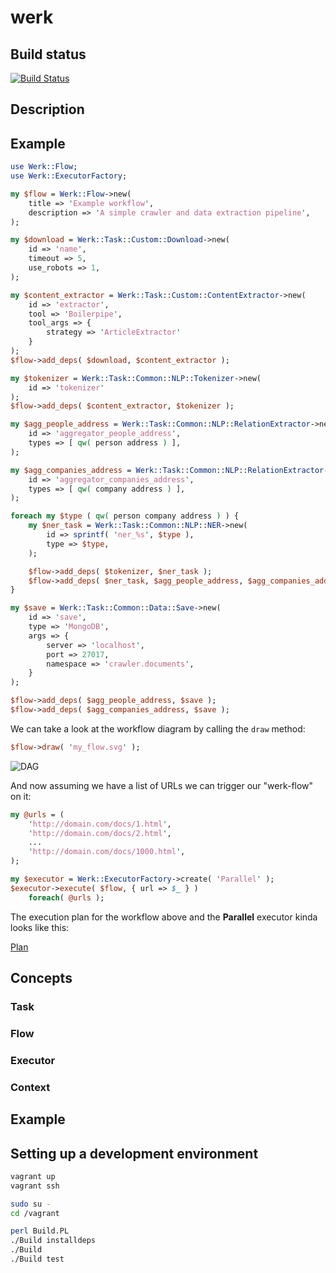 # werk

## Build status

[![Build Status](https://travis-ci.org/marghidanu/werk.svg?branch=master)](https://travis-ci.org/marghidanu/werk)

## Description

## Example

```perl
use Werk::Flow;
use Werk::ExecutorFactory;

my $flow = Werk::Flow->new(
	title => 'Example workflow',
	description => 'A simple crawler and data extraction pipeline',
);

my $download = Werk::Task::Custom::Download->new(
	id => 'name',
	timeout => 5,
	use_robots => 1,
);

my $content_extractor = Werk::Task::Custom::ContentExtractor->new(
	id => 'extractor',
	tool => 'Boilerpipe',
	tool_args => {
		strategy => 'ArticleExtractor'
	}
);
$flow->add_deps( $download, $content_extractor );

my $tokenizer = Werk::Task::Common::NLP::Tokenizer->new(
	id => 'tokenizer'
);
$flow->add_deps( $content_extractor, $tokenizer );

my $agg_people_address = Werk::Task::Common::NLP::RelationExtractor->new(
	id => 'aggregator_people_address',
	types => [ qw( person address ) ],
);

my $agg_companies_address = Werk::Task::Common::NLP::RelationExtractor->new(
	id => 'aggregator_companies_address',
	types => [ qw( company address ) ],
);

foreach my $type ( qw( person company address ) ) {
	my $ner_task = Werk::Task::Common::NLP::NER->new(
		id => sprintf( 'ner_%s', $type ),
		type => $type,
	);

	$flow->add_deps( $tokenizer, $ner_task );
	$flow->add_deps( $ner_task, $agg_people_address, $agg_companies_address );
}

my $save = Werk::Task::Common::Data::Save->new(
	id => 'save',
	type => 'MongoDB',
	args => {
		server => 'localhost',
		port => 27017,
		namespace => 'crawler.documents',
	}
);

$flow->add_deps( $agg_people_address, $save );
$flow->add_deps( $agg_companies_address, $save );
```

We can take a look at the workflow diagram by calling the `draw` method:

```perl
$flow->draw( 'my_flow.svg' );
```
![DAG](https://raw.githubusercontent.com/marghidanu/werk/master/share/images/documentation_dag.svg?sanitize=true)


And now assuming we have a list of URLs we can trigger our "werk-flow" on it:

```perl
my @urls = (
	'http://domain.com/docs/1.html',
	'http://domain.com/docs/2.html',
	...
	'http://domain.com/docs/1000.html',
);

my $executor = Werk::ExecutorFactory->create( 'Parallel' );
$executor->execute( $flow, { url => $_ } )
	foreach( @urls );
```

The execution plan for the workflow above and the **Parallel** executor kinda looks like this:

[Plan](https://raw.githubusercontent.com/marghidanu/werk/master/share/images/documentation_plan.svg?sanitize=true)

## Concepts

### Task

### Flow

### Executor

### Context

## Example

## Setting up a development environment

```bash
vagrant up
vagrant ssh

sudo su -
cd /vagrant

perl Build.PL
./Build installdeps
./Build
./Build test
```
